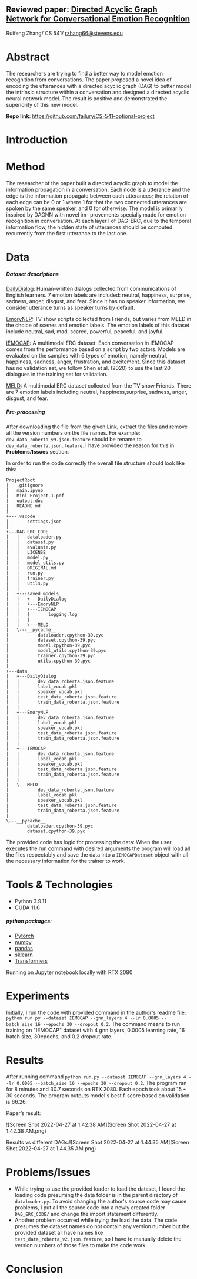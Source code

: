 ## Reviewed paper: [Directed Acyclic Graph Network for Conversational Emotion Recognition](https://aclanthology.org/2021.acl-long.123.pdf)

Ruifeng Zhang/ CS 541/ rzhang66@stevens.edu

 

# Abstract

The researchers are trying to find a better way to model emotion recognition from conversations. The paper proposed a novel idea of encoding the utterances with a directed acyclic graph (DAG) to better model the intrinsic structure within a conversation and designed a directed acyclic neural network model. The result is positive and demonstrated the superiority of this new model.

**Repo link**: https://github.com/failury/CS-541-optional-project

# Introduction

# Method

The researcher of the paper built a directed acyclic graph to model the information propagation in a conversation. Each node is a utterance and the edge is the information propagate between each utterances; the relation of each edge can be 0 or 1 where 1 for that the two connected utterances are spoken by the same speaker, and 0 for otherwise. The model is primarily inspired by DAGNN with novel im- provements specially made for emotion recognition in conversation. At each layer l of DAG-ERC, due to the temporal information flow, the hidden state of utterances should be computed recurrently from the first utterance to the last one.



# Data

##### Dataset descriptions

[DailyDialog](https://paperswithcode.com/dataset/dailydialog): Human-written dialogs collected from communications of English learners. 7 emotion labels are included: neutral, happiness, surprise, sadness, anger, disgust, and fear. Since it has no speaker information, we consider utterance turns as speaker turns by default.

[EmoryNLP](https://paperswithcode.com/dataset/emorynlp): TV show scripts collected from Friends, but varies from MELD in the choice of scenes and emotion labels. The emotion labels of this dataset include neutral, sad, mad, scared, powerful, peaceful, and joyful.

[IEMOCAP](https://paperswithcode.com/dataset/iemocap): A multimodal ERC dataset. Each conversation in IEMOCAP comes from the performance based on a script by two actors. Models are evaluated on the samples with 6 types of emotion, namely neutral, happiness, sadness, anger, frustration, and excitement. Since this dataset has no validation set, we follow Shen et al. (2020) to use the last 20 dialogues in the training set for validation.

[MELD](https://paperswithcode.com/dataset/meld): A multimodal ERC dataset collected from the TV show Friends. There are 7 emotion labels including neutral, happiness,surprise, sadness, anger, disgust, and fear.



##### Pre-processing

After downloading the file from the given [Link](https://drive.google.com/file/d/1R5K_2PlZ3p3RFQ1Ycgmo3TgxvYBzptQG/view?usp=sharing), extract the files and remove all the version numbers on the file names. For example: `dev_data_roberta_v9.json.feature` should be rename to `dev_data_roberta.json.feature`. I have provided the reason for this in **Problems/Issues** section.

In order to run the code correctly the overall file structure should look like this:

```
ProjectRoot
|   .gitignore
|   main.ipynb
|   Mini Project-1.pdf
|   output.doc
|   README.md
|   
+---.vscode
|       settings.json
|       
+---DAG_ERC_CODE
|   |   dataloader.py
|   |   dataset.py
|   |   evaluate.py
|   |   LICENSE
|   |   model.py
|   |   model_utils.py
|   |   ORIGINAL.md
|   |   run.py
|   |   trainer.py
|   |   utils.py
|   |   
|   +---saved_models
|   |   +---DailyDialog
|   |   +---EmoryNLP
|   |   +---IEMOCAP
|   |   |       logging.log
|   |   |       
|   |   \---MELD
|   \---__pycache__
|           dataloader.cpython-39.pyc
|           dataset.cpython-39.pyc
|           model.cpython-39.pyc
|           model_utils.cpython-39.pyc
|           trainer.cpython-39.pyc
|           utils.cpython-39.pyc
|           
+---data
|   +---DailyDialog
|   |       dev_data_roberta.json.feature
|   |       label_vocab.pkl
|   |       speaker_vocab.pkl
|   |       test_data_roberta.json.feature
|   |       train_data_roberta.json.feature
|   |       
|   +---EmoryNLP
|   |       dev_data_roberta.json.feature
|   |       label_vocab.pkl
|   |       speaker_vocab.pkl
|   |       test_data_roberta.json.feature
|   |       train_data_roberta.json.feature
|   |       
|   +---IEMOCAP
|   |       dev_data_roberta.json.feature
|   |       label_vocab.pkl
|   |       speaker_vocab.pkl
|   |       test_data_roberta.json.feature
|   |       train_data_roberta.json.feature
|   |       
|   \---MELD
|           dev_data_roberta.json.feature
|           label_vocab.pkl
|           speaker_vocab.pkl
|           test_data_roberta.json.feature
|           train_data_roberta.json.feature
|           
\---__pycache__
        dataloader.cpython-39.pyc
        dataset.cpython-39.pyc
```

The provided code has logic for processing the data: When the user executes the run command with desired arguments the program will load all the files respectably and save the data into a `IEMOCAPDataset` object with all the necessary information for the trainer to work.

# Tools & Technologies

* Python 3.9.11
* CUDA 11.6

##### python packages:

- [Pytorch](https://pytorch.org/)
- [numpy](https://numpy.org/)
- [pandas](https://pandas.pydata.org/)
- [sklearn](https://scikit-learn.org/stable/)
- [Transformers](https://github.com/huggingface/transformers)

Running on Jupyter notebook locally with RTX 2080

# Experiments

Initially, I run the code with provided command in the author's readme file: `python run.py --dataset IEMOCAP --gnn_layers 4 --lr 0.0005 --batch_size 16 --epochs 30 --dropout 0.2`. The command means to run training on "IEMOCAP" dataset with 4 gnn layers, 0.0005 learning rate, 16 batch size, 30epochs, and 0.2 dropout rate.

# Results

After running command `python run.py --dataset IEMOCAP --gnn_layers 4 --lr 0.0005 --batch_size 16 --epochs 30 --dropout 0.2`. The program ran for 8 minutes and 30.7 seconds on RTX 2080. Each epoch took about 15 ~ 30 seconds. The program outputs model's best f-score based on validation is 66.26.



Paper’s result:

![Screen Shot 2022-04-27 at 1.42.38 AM](Screen Shot 2022-04-27 at 1.42.38 AM.png)



Results vs different DAGs:![Screen Shot 2022-04-27 at 1.44.35 AM](Screen Shot 2022-04-27 at 1.44.35 AM.png)



# Problems/Issues

- While trying to use the provided loader to load the dataset, I found the loading code presuming the data folder is in the parent directory of `dataloader.py`. To avoid changing the author's source code may cause problems, I put all the source code into a newly created folder `DAG_ERC_CODE/` and change the import statement differently.
- Another problem occurred while trying the load the data. The code presumes the dataset names do not contain any version number but the provided dataset all have names like `test_data_roberta_v2.json.feature`, so I have to manually delete the version numbers of those files to make the code work.





# Conclusion